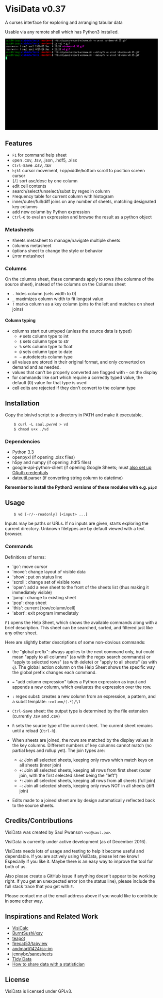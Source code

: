 # VisiData v0.37

A curses interface for exploring and arranging tabular data

Usable via any remote shell which has Python3 installed.

![VisiData silent demo](screenshot.gif "VisiData Screenshot")

## Features
- `F1` for command help sheet
- `o`pen .csv, .tsv, .json, .hdf5, .xlsx
- `Ctrl-S`ave .csv, .tsv
- `hjkl` cursor movement, `t`op/`m`iddle/`b`ottom scroll to position screen cursor
- `[`/`]` sort asc/desc by one column
- `e`dit cell contents
- search/select/unselect/subst by regex in column
- `F`requency table for current column with histogram
- inner/outer/full/diff joins on any number of sheets, matching designated key columns
- add new column by Python expression
- `Ctrl-O` to eval an expression and browse the result as a python object

### Metasheets

- `S`heets metasheet to manage/navigate multiple sheets
- `C`olumns metasheet
- `O`ptions sheet to change the style or behavior
- `E`rror metasheet

### Columns

On the `C`olumns sheet, these commands apply to rows (the columns of the source sheet), instead of the columns on the Columns sheet

- `-` hides column (sets width to 0)
- `_` maximizes column width to fit longest value
- `!` marks column as a key column (pins to the left and matches on sheet joins)

#### Column typing

- columns start out untyped (unless the source data is typed)
   - `#` sets column type to int
   - `$` sets column type to str
   - `%` sets column type to float
   - `@` sets column type to date
   - `~` autodetects column type
- all values are stored in their original format, and only converted on demand and as needed.
- values that can't be properly converted are flagged with `~` on the display
- for commands like sort which require a correctly typed value, the default (0) value for that type is used
- cell edits are rejected if they don't convert to the column type

## Installation

Copy the bin/vd script to a directory in PATH and make it executable.

        $ curl -L saul.pw/vd > vd
        $ chmod u+x ./vd

### Dependencies


- Python 3.3
- openpyxl (if opening .xlsx files)
- h5py and numpy (if opening .hdf5 files)
- google-api-python-client (if opening Google Sheets; must [also set up OAuth credentials](https://developers.google.com/sheets/quickstart/python )
- dateutil.parser (if converting string column to datetime)

**Remember to install the Python3 versions of these modules with e.g. `pip3`**

## Usage

        $ vd [-r/--readonly] [<input> ...]

Inputs may be paths or URLs.  If no inputs are given, starts exploring the
current directory.  Unknown filetypes are by default viewed with a text
browser.

### Commands

Definitions of terms:

- 'go': move cursor
- 'move': change layout of visible data
- 'show': put on status line
- 'scroll': change set of visible rows
- 'open': add a new sheet to the front of the sheets list (thus making it immediately visible)
- 'jump': change to existing sheet
- 'pop': drop sheet
- 'this': current [row/column/cell]
- 'abort': exit program immediately

`F1` opens the Help Sheet, which shows the available commands along with a brief description.
This sheet can be searched, sorted, and filtered just like any other sheet.

Here are slightly better descriptions of some non-obvious commands:

- the "`g`lobal prefix": always applies to the next command only, but could mean "apply to all columns" (as with the regex search commands) or "apply to selected rows" (as with `d`elete) or "apply to all sheets" (as with `q`).
The global\_action column on the Help Sheet shows the specific way the global prefix changes each command.

- `=` "add column expression" takes a Python expression as input and appends a new column, which evaluates the
expression over the row.

- `:` regex subst: creates a new column from an expression, a pattern, and a subst template: `:column/(.*)/\1`

- `Ctrl-S`ave sheet: the output type is determined by the file extension (currently .tsv and .csv)

- `R` sets the source type of the current sheet.  The current sheet remains until a reload (`Ctrl-R`).

- When sheets are joined, the rows are matched by the display values in the key columns.  Different numbers of key columns cannot match (no partial keys and rollup yet).  The join types are:
    - `&`: Join all selected sheets, keeping only rows which match keys on all sheets (inner join)
    - `+`: Join all selected sheets, keeping all rows from first sheet (outer join, with the first selected sheet being the "left")
    - `*`: Join all selected sheets, keeping all rows from all sheets (full join)
    - `~`: Join all selected sheets, keeping only rows NOT in all sheets (diff join)

- Edits made to a joined sheet are by design automatically reflected back to the source sheets.

## Credits/Contributions

VisiData was created by Saul Pwanson `<vd@saul.pw>`.

VisiData is currently under active development (as of December 2016).

VisiData needs lots of usage and testing to help it become useful and dependable.  If you are actively using VisiData, please let me know!  Especially if you like it.  Maybe there is an easy way to improve the tool for both of us.

Also please create a GitHub issue if anything doesn't appear to be working right.
If you get an unexpected error (on the status line), please include the full stack trace that you get with `E`.

Please contact me at the email address above if you would like to contribute in some other way.

## Inspirations and Related Work

- [VisiCalc](http://danbricklin.com/visicalc.htm)
- [BurntSushi/xsv](https://github.com/BurntSushi/xsv)
- [teapot](https://www.syntax-k.de/projekte/teapot/)
- [firecat53/tabview](https://github.com/firecat53/tabview)
- [andmarti1424/sc-im](https://github.com/andmarti1424/sc-im)
- [jennybc/sanesheets](https://github.com/jennybc/sanesheets)
- [Tidy Data](http://vita.had.co.nz/papers/tidy-data.pdf)
- [How to share data with a statistician](https://github.com/jtleek/datasharing)

## License

VisiData is licensed under GPLv3.

